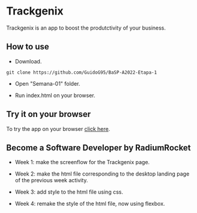 # Trackgenix

Trackgenix is an app to boost the produtctivity of your business.

## How to use

- Download.

```
git clone https://github.com/GuidoG95/BaSP-A2022-Etapa-1
```

- Open "Semana-01" folder.

- Run index.html on your browser.

## Try it on your browser

To try the app on your browser [click here](https://guidog95.github.io/BaSP-A2022-Etapa-1/Semana-04/index.html).

## Become a Software Developer by RadiumRocket

- Week 1: make the screenflow for the Trackgenix page.

- Week 2: make the html file corresponding to the desktop landing page of the previous week activity.

- Week 3: add style to the html file using css.

- Week 4: remake the style of the html file, now using flexbox.